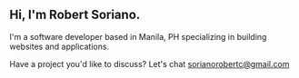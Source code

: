 ## Hi, I'm Robert Soriano.

I'm a software developer based in Manila, PH specializing in building websites and applications.

Have a project you'd like to discuss?
Let's chat <a href="mailto:sorianorobertc@gmail.com?Subject=Hello" target="_top">sorianorobertc@gmail.com</a>
